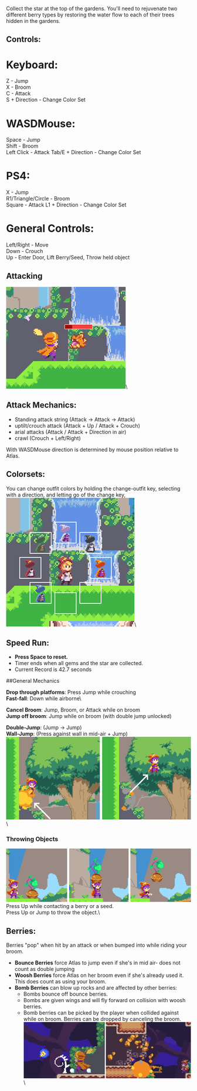 Collect the star at the top of the gardens. You'll need to rejuvenate two different berry types by restoring the water flow to each of their trees hidden in the gardens.

## Controls:

# Keyboard:
Z - Jump\
X - Broom\
C - Attack\
S + Direction - Change Color Set

# WASDMouse:
Space - Jump\
Shift - Broom\
Left Click - Attack
Tab/E + Direction - Change Color Set

# PS4:
X - Jump\
R1/Triangle/Circle - Broom\
Square - Attack
L1 + Direction - Change Color Set

# General Controls:

Left/Right - Move\
Down - Crouch\
Up - Enter Door, Lift Berry/Seed, Throw held object

## Attacking

![Screenshot](images/attack.png)\

## Attack Mechanics:
- Standing attack string (Attack -> Attack -> Attack)
- uptilt/crouch attack (Attack + Up / Attack + Crouch)
- arial attacks (Attack / Attack + Direction in air)
- crawl (Crouch + Left/Right)

With WASDMouse direction is determined by mouse position relative to Atlas.

## Colorsets:

You can change outfit colors by holding the change-outfit key, selecting with a direction, and letting go of the change key,
![Screenshot](images/outfits.png)\


## Speed Run:
- **Press Space to reset.**
- Timer ends when all gems and the star are collected.
- Current Record is 42.7 seconds

##General Mechanics

**Drop through platforms**: Press Jump while crouching\
**Fast-fall**: Down while airborne\

**Cancel Broom**: Jump, Broom, or Attack while on broom\
**Jump off broom**: Jump while on broom (with double jump unlocked)

**Double-Jump**: (Jump -> Jump)\
**Wall-Jump**: (Press against wall in mid-air + Jump)
![Screenshot](images/walljump.png)\

### Throwing Objects
![Screenshot](images/throwExample.png)\
Press Up while contacting a berry or a seed.\
Press Up or Jump to throw the object.\

## Berries:
Berries "pop" when hit by an attack or when bumped into while riding your broom.

- **Bounce Berries** force Atlas to jump even if she's in mid air- does not count as double jumping
- **Woosh Berries** force Atlas on her broom even if she's already used it. This does count as using your broom.
- **Bomb Berries** can blow up rocks and are affected by other berries:
   - Bombs bounce off bounce berries.
   - Bombs are given wings and will fly forward on collision with woosh berries.
   - Bomb berries can be picked by the player when collided against while on broom. Berries can be dropped by canceling the broom.
![Screenshot](images/bombberry.png)\
  
